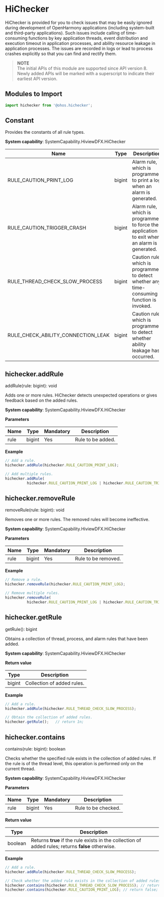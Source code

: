 # HiChecker

HiChecker is provided for you to check issues that may be easily ignored during development of OpenHarmony applications (including system-built and third-party applications). Such issues include calling of time-consuming functions by key application threads, event distribution and execution timeout in application processes, and ability resource leakage in application processes. The issues are recorded in logs or lead to process crashes explicitly so that you can find and rectify them.

> **NOTE**<br>
> The initial APIs of this module are supported since API version 8. Newly added APIs will be marked with a superscript to indicate their earliest API version.


## Modules to Import

```js
import hichecker from '@ohos.hichecker';
```


## Constant

Provides the constants of all rule types.

**System capability**: SystemCapability.HiviewDFX.HiChecker

| Name                              | Type| Description                                                  |
| ---------------------------------- | -------- | ------------------------------------------------------ |
| RULE_CAUTION_PRINT_LOG             | bigint   | Alarm rule, which is programmed to print a log when an alarm is generated.                        |
| RULE_CAUTION_TRIGGER_CRASH         | bigint   | Alarm rule, which is programmed to force the application to exit when an alarm is generated.                      |
| RULE_THREAD_CHECK_SLOW_PROCESS     | bigint   | Caution rule, which is programmed to detect whether any time-consuming function is invoked.                  |
| RULE_CHECK_ABILITY_CONNECTION_LEAK | bigint   | Caution rule, which is programmed to detect whether ability leakage has occurred.                   |


## hichecker.addRule

addRule(rule: bigint): void

Adds one or more rules. HiChecker detects unexpected operations or gives feedback based on the added rules.

**System capability**: SystemCapability.HiviewDFX.HiChecker

**Parameters**

| Name| Type  | Mandatory| Description            |
| ------ | ------ | ---- | ---------------- |
| rule   | bigint | Yes  | Rule to be added.|

**Example**

```js
// Add a rule.
hichecker.addRule(hichecker.RULE_CAUTION_PRINT_LOG);

// Add multiple rules.
hichecker.addRule(
          hichecker.RULE_CAUTION_PRINT_LOG | hichecker.RULE_CAUTION_TRIGGER_CRASH);
```

## hichecker.removeRule

removeRule(rule: bigint): void

Removes one or more rules. The removed rules will become ineffective.

**System capability**: SystemCapability.HiviewDFX.HiChecker

**Parameters**

| Name| Type  | Mandatory| Description            |
| ------ | ------ | ---- | ---------------- |
| rule   | bigint | Yes  | Rule to be removed.|

**Example**

```js
// Remove a rule.
hichecker.removeRule(hichecker.RULE_CAUTION_PRINT_LOG);

// Remove multiple rules.
hichecker.removeRule(
          hichecker.RULE_CAUTION_PRINT_LOG | hichecker.RULE_CAUTION_TRIGGER_CRASH);
```

## hichecker.getRule

getRule(): bigint 

Obtains a collection of thread, process, and alarm rules that have been added.

**System capability**: SystemCapability.HiviewDFX.HiChecker

**Return value**

| Type  | Description                  |
| ------ | ---------------------- |
| bigint | Collection of added rules.|

**Example**

```js
// Add a rule.
hichecker.addRule(hichecker.RULE_THREAD_CHECK_SLOW_PROCESS);

// Obtain the collection of added rules.
hichecker.getRule();   // return 1n;
```

## hichecker.contains

contains(rule: bigint): boolean

Checks whether the specified rule exists in the collection of added rules. If the rule is of the thread level, this operation is performed only on the current thread.

**System capability**: SystemCapability.HiviewDFX.HiChecker

**Parameters**

| Name| Type  | Mandatory| Description            |
| ------ | ------ | ---- | ---------------- |
| rule   | bigint | Yes  | Rule to be checked.|

**Return value**

| Type   | Description                                                      |
| ------- | ---------------------------------------------------------- |
| boolean | Returns **true** if the rule exists in the collection of added rules; returns **false** otherwise.|

**Example**

```js
// Add a rule.
hichecker.addRule(hichecker.RULE_THREAD_CHECK_SLOW_PROCESS);

// Check whether the added rule exists in the collection of added rules.
hichecker.contains(hichecker.RULE_THREAD_CHECK_SLOW_PROCESS); // return true;
hichecker.contains(hichecker.RULE_CAUTION_PRINT_LOG); // return false;
```

